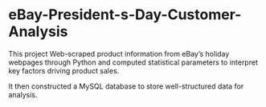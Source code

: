 # eBay-President-s-Day-Customer-Analysis

This project Web-scraped product information from eBay’s holiday webpages through Python and computed statistical parameters to interpret key factors driving product sales.

It then constructed a MySQL database to store well-structured data for analysis.
